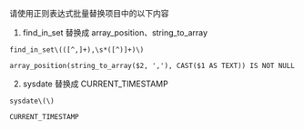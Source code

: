 请使用正则表达式批量替换项目中的以下内容

1. find_in_set 替换成 array_position、string_to_array

```
find_in_set\(([^,]+),\s*([^)]+)\)
```

```
array_position(string_to_array($2, ','), CAST($1 AS TEXT)) IS NOT NULL
```

2. sysdate 替换成 CURRENT_TIMESTAMP

```
sysdate\(\)
```

```
CURRENT_TIMESTAMP
```
